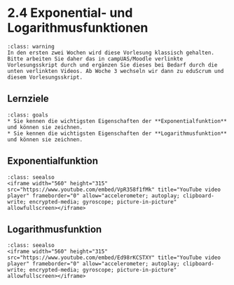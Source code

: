 # 2.4 Exponential- und Logarithmusfunktionen

```{admonition} Hinweise zur Vorlesung Mathematik 1 im WiSe 2024/25
:class: warning
In den ersten zwei Wochen wird diese Vorlesung klassisch gehalten. Bitte arbeiten Sie daher das in campUAS/Moodle verlinkte Vorlesungsskript durch und ergänzen Sie dieses bei Bedarf durch die unten verlinkten Videos. Ab Woche 3 wechseln wir dann zu eduScrum und diesem Vorlesungsskript.
```

## Lernziele

```{admonition} Lernziele Exponential- und Logarithmusfunktion
:class: goals
* Sie kennen die wichtigsten Eigenschaften der **Exponentialfunktion** und können sie zeichnen.
* Sie kennen die wichtigsten Eigenschaften der **Logarithmusfunktion** und können sie zeichnen.
```

## Exponentialfunktion

```{admonition} Video
:class: seealso
<iframe width="560" height="315" src="https://www.youtube.com/embed/VpR358f1fMk" title="YouTube video player" frameborder="0" allow="accelerometer; autoplay; clipboard-write; encrypted-media; gyroscope; picture-in-picture" allowfullscreen></iframe>
```

## Logarithmusfunktion

```{admonition} Video
:class: seealso
<iframe width="560" height="315" src="https://www.youtube.com/embed/Ed98rKCSTXY" title="YouTube video player" frameborder="0" allow="accelerometer; autoplay; clipboard-write; encrypted-media; gyroscope; picture-in-picture" allowfullscreen></iframe>
```
